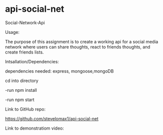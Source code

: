# api-social-net
Social-Network-Api


Usage:

The purpose of this assignment is to create a working api for a social media network where users can share thoughts, react to friends thoughts, and create friends lists.

Intsallation/Dependencies:

dependencies needed: express, mongoose,mongoDB

cd into directory

-run npm install

-run npm start

Link to GitHub repo:

https://github.com/stevelomax1/api-social-net

Link to demonstratiom video:



